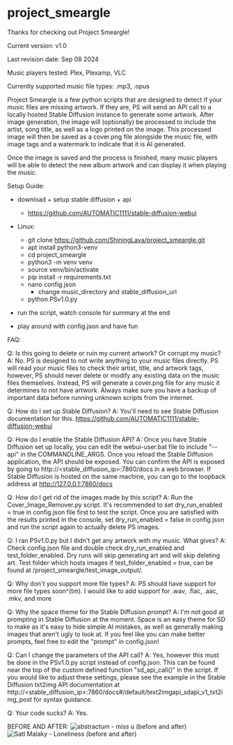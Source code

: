 # project_smeargle
Thanks for checking out Project Smeargle!


Current version: v1.0

Last revision date: Sep 08 2024

Music players tested: Plex, Plexamp, VLC

Currently supported music file types: .mp3, .opus


Project Smeargle is a few python scripts that are designed to detect if your music files are missing artwork. If they are, PS will send an API call to a locally hosted Stable Diffusion instance to generate some artwork. After image generation, the image will (optionally) be processed to include the artist, song title, as well as a logo printed on the image. This processed image will then be saved as a cover.png file alongside the music file, with image tags and a watermark to indicate that it is AI generated. 


Once the image is saved and the process is finished, many music players will be able to detect the new album artwork and can display it when playing the music. 



Setup Guide:
- download + setup stable diffusion + api
	- https://github.com/AUTOMATIC1111/stable-diffusion-webui
   
- Linux:
	- git clone https://github.com/ShiningLava/project_smeargle.git
	- apt install python3-venv
	- cd project_smeargle
	- python3 -m venv venv
	- source venv/bin/activate
	- pip install -r requirements.txt
	- nano config.json
		- change music_directory and stable_diffusion_url
	- python PSv1.0.py
	
- run the script, watch console for summary at the end
- play around with config.json and have fun


FAQ:

Q: Is this going to delete or ruin my current artwork? Or corrupt my music?
A: No. PS is designed to not write anything to your music files directly. PS will read your music files to check their artist, title, and artwork tags, however, PS should never delete or modify any existing data on the music files themselves. Instead, PS will generate a cover.png file for any music it determines to not have artwork. Always make sure you have a backup of important data before running unknown scripts from the internet.


Q: How do I set up Stable Diffusion? 
A: You'll need to see Stable Diffusion documentation for this. https://github.com/AUTOMATIC1111/stable-diffusion-webui


Q: How do I enable the Stable Diffusion API?
A: Once you have Stable Diffusion set up locally, you can edit the webui-user.bat file to include "--api" in the COMMANDLINE_ARGS. Once you reload the Stable Diffusion application, the API should be exposed. You can confirm the API is exposed by going to http://<stable_diffusion_ip>:7860/docs in a web browser. If Stable Diffusion is hosted on the same machine, you can go to the loopback address at http://127.0.0.1:7860/docs



Q: How do I get rid of the images made by this script?
A: Run the Cover_Image_Remover.py script. It's recommended to set dry_run_enabled = true in config.json file first to test the script. Once you are satisfied with the results printed in the console, set dry_run_enabled = false in config.json and run the script again to actually delete PS images.


Q: I ran PSv1.0.py but I didn't get any artwork with my music. What gives?
A: Check config.json file and double check dry_run_enabled and test_folder_enabled. Dry runs will skip generating art and will skip deleting art. Test folder which hosts images if test_folder_enabled = true, can be found at /project_smeargle/test_image_output/. 


Q: Why don't you support more file types?
A: PS should have support for more file types soon^(tm). I would like to add support for .wav, .flac, .aac, .mkv, and more


Q: Why the space theme for the Stable Diffusion prompt?
A: I'm not good at prompting in Stable Diffusion at the moment. Space is an easy theme for SD to make as it's easy to hide simple AI mistakes, as well as generally making images that aren't ugly to look at. If you feel like you can make better prompts, feel free to edit the "prompt" in config.json!


Q: Can I change the parameters of the API call?
A: Yes, however this must be done in the PSv1.0.py script instead of config.json. This can be found near the top of the custom defined function "sd_api_call()" in the script. If you would like to adjust these settings, please see the example in the Stable Diffusion txt2img API documentation at http://<stable_diffusion_ip>:7860/docs#/default/text2imgapi_sdapi_v1_txt2img_post for syntax guidance. 


Q: Your code sucks?
A: Yes. 


BEFORE AND AFTER:
![abstractum - miss u (before and after)](https://github.com/user-attachments/assets/7b7c5308-0279-4a41-803b-3710bcc0ac65)
![Satl   Malaky - Loneliness (before and after)](https://github.com/user-attachments/assets/b97132a4-105a-4e51-a35a-41a7706e343d)

